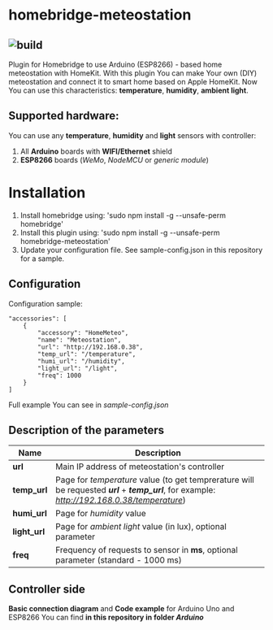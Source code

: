 homebridge-meteostation
=======================
![build](https://api.travis-ci.org/BardinPetr/homebridge-meteostation.svg?branch=master)
-------------------
Plugin for Homebridge to use Arduino (ESP8266) - based home meteostation with HomeKit.
With this plugin You can make Your own (DIY) meteostation and connect it to smart home based on Apple HomeKit. Now You can use this characteristics: **temperature**, **humidity**, **ambient light**.

Supported hardware:
-------------------

You can use any **temperature**, **humidity** and **light** sensors with controller:

 1. All **Arduino** boards with **WIFI/Ethernet** shield
 2. **ESP8266** boards (*WeMo*, *NodeMCU* or *generic module*)

Installation
============
1. Install homebridge using: 'sudo npm install -g --unsafe-perm homebridge'
2. Install this plugin using: 'sudo npm install -g --unsafe-perm homebridge-meteostation'
3. Update your configuration file. See sample-config.json in this repository for a sample.

Configuration
-------------

Configuration sample:

    "accessories": [
        {
            "accessory": "HomeMeteo",
            "name": "Meteostation",
            "url": "http://192.168.0.38",
            "temp_url": "/temperature",
            "humi_url": "/humidity",
            "light_url": "/light",
            "freq": 1000
        }
    ]

Full example You can see in _sample-config.json_

Description of the parameters
-----------------------------

|Name | Description |
|---|---|
|**url** | Main IP address of meteostation's controller|
|**temp_url** | Page for _temperature_ value (to get temprerature will be requested **_url_** + **_temp_url_**, for example: _http://192.168.0.38/temperature_)|
|**humi_url** | Page for _humidity_ value |
|**light_url** | Page for _ambient light_ value (in lux), optional parameter |
|**freq** | Frequency of requests to sensor in **ms**, optional parameter (standard - 1000 ms)|

Controller side
---------------
**Basic connection diagram** and **Code example** for Arduino Uno and ESP8266 You can find **in this repository in folder _Arduino_**
